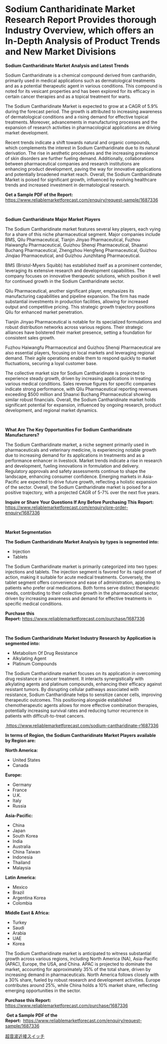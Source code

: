 <p><h1>Sodium Cantharidinate Market Research Report Provides thorough Industry Overview, which offers an In-Depth Analysis of Product Trends and New Market Divisions</h1></p><p><strong>Sodium Cantharidinate Market Analysis and Latest Trends</strong></p>
<p><p>Sodium Cantharidinate is a chemical compound derived from cantharidin, primarily used in medical applications such as dermatological treatments and as a potential therapeutic agent in various conditions. This compound is noted for its vesicant properties and has been explored for its efficacy in certain cancer therapies and as a topical treatment for warts.</p><p>The Sodium Cantharidinate Market is expected to grow at a CAGR of 5.9% during the forecast period. The growth is attributed to increasing awareness of dermatological conditions and a rising demand for effective topical treatments. Moreover, advancements in manufacturing processes and the expansion of research activities in pharmacological applications are driving market development. </p><p>Recent trends indicate a shift towards natural and organic compounds, which complements the interest in Sodium Cantharidinate due to its natural derivation. The rise in aesthetic procedures and the increasing prevalence of skin disorders are further fueling demand. Additionally, collaborations between pharmaceutical companies and research institutions are enhancing product development, paving the way for innovative applications and potentially broadened market reach. Overall, the Sodium Cantharidinate Market is poised for significant growth, influenced by evolving healthcare trends and increased investment in dermatological research.</p></p>
<p><strong>Get a Sample PDF of the Report:&nbsp;</strong> <a href="https://www.reliablemarketforecast.com/enquiry/request-sample/1687336?utm_campaign=1105&utm_medium=2&utm_source=Github&utm_content=ia&utm_term=31122024&utm_id=sodium-cantharidinate">https://www.reliablemarketforecast.com/enquiry/request-sample/1687336</a></p>
<p>&nbsp;</p>
<p><strong>Sodium Cantharidinate Major Market Players</strong></p>
<p><p>The Sodium Cantharidinate market features several key players, each vying for a share of this niche pharmaceutical segment. Major companies include BMS, Qilu Pharmaceutical, Tianjin Jinyao Pharmaceutical, Fuzhou Haiwangfu Pharmaceutical, Guizhou Shenqi Pharmaceutical, Shaanxi Buchang Pharmaceutical, Zhengzhou Hengfeng Pharmaceutical, Guizhou Jinqiao Pharmaceutical, and Guizhou Junzhitang Pharmaceutical.</p><p>BMS (Bristol-Myers Squibb) has established itself as a prominent contender, leveraging its extensive research and development capabilities. The company focuses on innovative therapeutic solutions, which position it well for continued growth in the Sodium Cantharidinate sector.</p><p>Qilu Pharmaceutical, another significant player, emphasizes its manufacturing capabilities and pipeline expansion. The firm has made substantial investments in production facilities, allowing for increased output and competitive pricing. This strategic growth trajectory positions Qilu for enhanced market penetration.</p><p>Tianjin Jinyao Pharmaceutical is notable for its specialized formulations and robust distribution networks across various regions. Their strategic alliances have bolstered their market presence, setting a foundation for consistent sales growth.</p><p>Fuzhou Haiwangfu Pharmaceutical and Guizhou Shenqi Pharmaceutical are also essential players, focusing on local markets and leveraging regional demand. Their agile operations enable them to respond quickly to market fluctuations, securing a loyal customer base.</p><p>The collective market size for Sodium Cantharidinate is projected to experience steady growth, driven by increasing applications in treating various medical conditions. Sales revenue figures for specific companies indicate strong performance, with Qilu Pharmaceutical reporting revenues exceeding $500 million and Shaanxi Buchang Pharmaceutical showing similar robust financials. Overall, the Sodium Cantharidinate market holds significant potential for expansion, influenced by ongoing research, product development, and regional market dynamics.</p></p>
<p>&nbsp;</p>
<p><strong>What Are The Key Opportunities For Sodium Cantharidinate Manufacturers?</strong></p>
<p><p>The Sodium Cantharidinate market, a niche segment primarily used in pharmaceuticals and veterinary medicine, is experiencing notable growth due to increasing demand for its applications in treatments and as a performance enhancer in livestock. Market trends indicate a rise in research and development, fueling innovations in formulation and delivery. Regulatory approvals and safety assessments continue to shape the landscape, enhancing consumer confidence. Emerging markets in Asia-Pacific are expected to drive future growth, reflecting a holistic expansion of the sector. Overall, the Sodium Cantharidinate market is poised for a positive trajectory, with a projected CAGR of 5-7% over the next five years.</p></p>
<p><strong>Inquire or Share Your Questions If Any Before Purchasing This Report:</strong> <a href="https://www.reliablemarketforecast.com/enquiry/pre-order-enquiry/1687336?utm_campaign=1105&utm_medium=2&utm_source=Github&utm_content=ia&utm_term=31122024&utm_id=sodium-cantharidinate">https://www.reliablemarketforecast.com/enquiry/pre-order-enquiry/1687336</a></p>
<p>&nbsp;</p>
<p><strong>Market Segmentation</strong></p>
<p><strong>The Sodium Cantharidinate Market Analysis by types is segmented into:</strong></p>
<p><ul><li>Injection</li><li>Tablets</li></ul></p>
<p><p>The Sodium Cantharidinate market is primarily categorized into two types: injections and tablets. The injection segment is favored for its rapid onset of action, making it suitable for acute medical treatments. Conversely, the tablet segment offers convenience and ease of administration, appealing to patients who prefer oral medications. Both forms serve distinct therapeutic needs, contributing to their collective growth in the pharmaceutical sector, driven by increasing awareness and demand for effective treatments in specific medical conditions.</p></p>
<p><strong>Purchase this Report:&nbsp;</strong><a href="https://www.reliablemarketforecast.com/purchase/1687336?utm_campaign=1105&utm_medium=2&utm_source=Github&utm_content=ia&utm_term=31122024&utm_id=sodium-cantharidinate">https://www.reliablemarketforecast.com/purchase/1687336</a></p>
<p>&nbsp;</p>
<p><strong>The Sodium Cantharidinate Market Industry Research by Application is segmented into:</strong></p>
<p><ul><li>Metabolism Of Drug Resistance</li><li>Alkylating Agent</li><li>Platinum Compounds</li></ul></p>
<p><p>The Sodium Cantharidinate market focuses on its application in overcoming drug resistance in cancer treatment. It interacts synergistically with alkylating agents and platinum compounds, enhancing their efficacy against resistant tumors. By disrupting cellular pathways associated with resistance, Sodium Cantharidinate helps to sensitize cancer cells, improving therapeutic outcomes. This positioning alongside established chemotherapeutic agents allows for more effective combination therapies, potentially increasing survival rates and reducing tumor recurrence in patients with difficult-to-treat cancers.</p></p>
<p><a href="https://www.reliablemarketforecast.com/sodium-cantharidinate-r1687336?utm_campaign=1105&utm_medium=2&utm_source=Github&utm_content=ia&utm_term=31122024&utm_id=sodium-cantharidinate">&nbsp;https://www.reliablemarketforecast.com/sodium-cantharidinate-r1687336</a></p>
<p><strong>In terms of Region, the Sodium Cantharidinate Market Players available by Region are:</strong></p>
<p>
    <p> <strong> North America: </strong>
        <ul>
            <li>United States</li>
            <li>Canada</li>
        </ul>
        </p> 
    <p> <strong> Europe: </strong>
        <ul>
            <li>Germany</li>
            <li>France</li>
            <li>U.K.</li>
            <li>Italy</li>
            <li>Russia</li>
        </ul>
        </p> 
    <p> <strong> Asia-Pacific: </strong>
        <ul>
            <li>China</li>
            <li>Japan</li>
            <li>South Korea</li>
            <li>India</li>
            <li>Australia</li>
            <li>China Taiwan</li>
            <li>Indonesia</li>
            <li>Thailand</li>
            <li>Malaysia</li>
        </ul>
        </p> 
    <p> <strong> Latin America: </strong>
        <ul>
            <li>Mexico</li>
            <li>Brazil</li>
            <li>Argentina Korea</li>
            <li>Colombia</li>
        </ul>
        </p> 
    <p> <strong> Middle East & Africa: </strong>
        <ul>
            <li>Turkey</li>
            <li>Saudi</li>
            <li>Arabia</li>
            <li>UAE</li>
            <li>Korea</li>
        </ul>
    </p>
    </p>
<p><p>The Sodium Cantharidinate market is anticipated to witness substantial growth across various regions, including North America (NA), Asia-Pacific (APAC), Europe, the USA, and China. APAC is projected to dominate the market, accounting for approximately 35% of the total share, driven by increasing demand in pharmaceuticals. North America follows closely with a 30% share, fueled by robust research and development activities. Europe contributes around 25%, while China holds a 10% market share, reflecting emerging opportunities in the sector.</p></p>
<p><strong>Purchase this Report: </strong><a href="https://www.reliablemarketforecast.com/purchase/1687336?utm_campaign=1105&utm_medium=2&utm_source=Github&utm_content=ia&utm_term=31122024&utm_id=sodium-cantharidinate">https://www.reliablemarketforecast.com/purchase/1687336</a></p>
<p>&nbsp;<strong>Get a Sample PDF of the Report:&nbsp;&nbsp;</strong><a href="https://www.reliablemarketforecast.com/enquiry/request-sample/1687336?utm_campaign=1105&utm_medium=2&utm_source=Github&utm_content=ia&utm_term=31122024&utm_id=sodium-cantharidinate">https://www.reliablemarketforecast.com/enquiry/request-sample/1687336</a></p>
<p><strong></strong></p>
<p><p><a href="https://github.com/lababdou/Market-Research-Report-List-6/blob/main/856663229341.md?utm_campaign=1105&utm_medium=2&utm_source=Github&utm_content=ia&utm_term=31122024&utm_id=sodium-cantharidinate">超音波近接スイッチ</a></p></p>